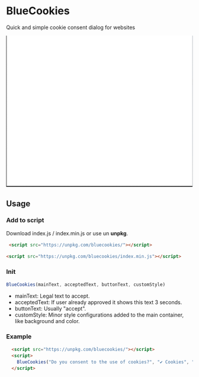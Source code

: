 # BlueCookies
Quick and simple cookie consent dialog for websites

![Preview](BlueCookiesExample.gif)

## Usage

### Add to script

Download index.js / index.min.js or use un **unpkg**.

```html
 <script src="https://unpkg.com/bluecookies/"></script>
```

```html
<script src="https://unpkg.com/bluecookies/index.min.js"></script>
```

### Init

```js
BlueCookies(mainText, acceptedText, buttonText, customStyle)
```

- mainText: Legal text to accept.
- acceptedText: If user already approved it shows this text 3 seconds.
- buttonText: Usually "accept".
- customStyle: Minor style configurations added to the main container, like background and color.

### Example

```html
  <script src="https://unpkg.com/bluecookies/"></script>
  <script>
    BlueCookies("Do you consent to the use of cookies?", "✔ Cookies", "Accept", "background-color: #8bb8e8; color:#fff;")
  </script>
```




